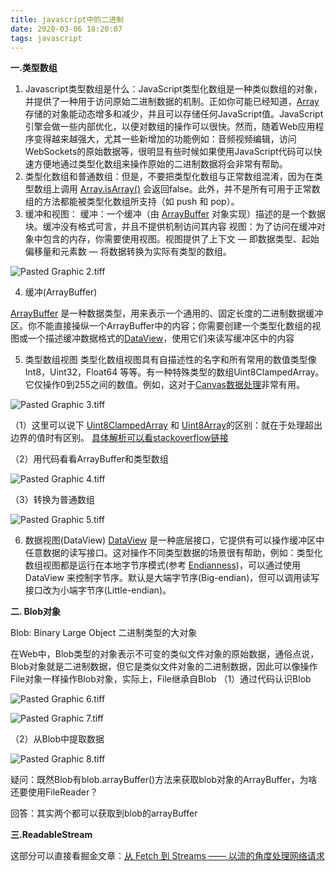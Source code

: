 ```yaml
---
title: javascript中的二进制
date: 2020-03-06 18:20:07
tags: javascript
---
```


**一.类型数组**

1. Javascript类型数组是什么：JavaScript类型化数组是一种类似数组的对象，并提供了一种用于访问原始二进制数据的机制。正如你可能已经知道，[Array](https://developer.mozilla.org/zh-CN/docs/Web/JavaScript/Reference/Array) 存储的对象能动态增多和减少，并且可以存储任何JavaScript值。JavaScript引擎会做一些内部优化，以便对数组的操作可以很快。然而，随着Web应用程序变得越来越强大，尤其一些新增加的功能例如：音频视频编辑，访问WebSockets的原始数据等，很明显有些时候如果使用JavaScript代码可以快速方便地通过类型化数组来操作原始的二进制数据将会非常有帮助。
2. 类型化数组和普通数组：但是，不要把类型化数组与正常数组混淆，因为在类型数组上调用  [Array.isArray()](https://developer.mozilla.org/zh-CN/docs/Web/JavaScript/Reference/Global_Objects/Array/isArray)  会返回false。此外，并不是所有可用于正常数组的方法都能被类型化数组所支持（如 push 和 pop）。
3. 缓冲和视图：
    缓冲：一个缓冲（由 [ArrayBuffer](https://developer.mozilla.org/zh-CN/docs/Web/JavaScript/Reference/Global_Objects/ArrayBuffer) 对象实现）描述的是一个数据块。缓冲没有格式可言，并且不提供机制访问其内容
    视图：为了访问在缓冲对象中包含的内存，你需要使用视图。视图提供了上下文 — 即数据类型、起始偏移量和元素数 — 将数据转换为实际有类型的数组。

![Pasted Graphic 2.tiff](/var/folders/94/rx6xmp9n65d5_h2bj9d6xxbm0000gq/T/abnerworks.Typora/36812DED-9E9D-4189-A3BD-BC8FA5610887/Pasted%20Graphic%202.tiff)

4. 缓冲(ArrayBuffer)

 [ArrayBuffer](https://developer.mozilla.org/zh-CN/docs/Web/JavaScript/Reference/Global_Objects/ArrayBuffer) 是一种数据类型，用来表示一个通用的、固定长度的二进制数据缓冲区。你不能直接操纵一个ArrayBuffer中的内容；你需要创建一个类型化数组的视图或一个描述缓冲数据格式的[DataView](https://developer.mozilla.org/zh-CN/docs/Web/JavaScript/Reference/Global_Objects/DataView)，使用它们来读写缓冲区中的内容

5. 类型数组视图
    类型化数组视图具有自描述性的名字和所有常用的数值类型像Int8，Uint32，Float64 等等。有一种特殊类型的数组Uint8ClampedArray。它仅操作0到255之间的数值。例如，这对于[Canvas数据处理](https://developer.mozilla.org/zh-CN/docs/Web/API/ImageData)非常有用。

![Pasted Graphic 3.tiff](/var/folders/94/rx6xmp9n65d5_h2bj9d6xxbm0000gq/T/abnerworks.Typora/36812DED-9E9D-4189-A3BD-BC8FA5610887/Pasted%20Graphic%203.tiff)

（1）这里可以说下 [Uint8ClampedArray](http://www.javascripture.com/Uint8ClampedArray) 和 [Uint8Array](http://www.javascripture.com/Uint8Array)的区别：就在于处理超出边界的值时有区别。
 [具体解析可以看stackoverflow链接](https://stackoverflow.com/questions/21819870/difference-between-uint8array-and-uint8clampedarray)

（2）用代码看看ArrayBuffer和类型数组

![Pasted Graphic 4.tiff](/var/folders/94/rx6xmp9n65d5_h2bj9d6xxbm0000gq/T/abnerworks.Typora/36812DED-9E9D-4189-A3BD-BC8FA5610887/Pasted%20Graphic%204.tiff)

（3）转换为普通数组

![Pasted Graphic 5.tiff](/var/folders/94/rx6xmp9n65d5_h2bj9d6xxbm0000gq/T/abnerworks.Typora/36812DED-9E9D-4189-A3BD-BC8FA5610887/Pasted%20Graphic%205.tiff)

6. 数据视图(DataView)
    [DataView](https://developer.mozilla.org/zh-CN/docs/Web/JavaScript/Reference/Global_Objects/DataView) 是一种底层接口，它提供有可以操作缓冲区中任意数据的读写接口。这对操作不同类型数据的场景很有帮助，例如：类型化数组视图都是运行在本地字节序模式(参考 [Endianness](https://developer.mozilla.org/zh-CN/docs/Glossary/Endianness))，可以通过使用 DataView 来控制字节序。默认是大端字节序(Big-endian)，但可以调用读写接口改为小端字节序(Little-endian)。

    

**二. Blob对象**

Blob: Binary Large Object 二进制类型的大对象

在Web中，Blob类型的对象表示不可变的类似文件对象的原始数据，通俗点说，Blob对象就是二进制数据，但它是类似文件对象的二进制数据，因此可以像操作File对象一样操作Blob对象，实际上，File继承自Blob
 （1）通过代码认识Blob

![Pasted Graphic 6.tiff](/var/folders/94/rx6xmp9n65d5_h2bj9d6xxbm0000gq/T/abnerworks.Typora/36812DED-9E9D-4189-A3BD-BC8FA5610887/Pasted%20Graphic%206.tiff)

![Pasted Graphic 7.tiff](/var/folders/94/rx6xmp9n65d5_h2bj9d6xxbm0000gq/T/abnerworks.Typora/36812DED-9E9D-4189-A3BD-BC8FA5610887/Pasted%20Graphic%207.tiff)

（2）从Blob中提取数据

![Pasted Graphic 8.tiff](/var/folders/94/rx6xmp9n65d5_h2bj9d6xxbm0000gq/T/abnerworks.Typora/36812DED-9E9D-4189-A3BD-BC8FA5610887/Pasted%20Graphic%208.tiff)

疑问：既然Blob有blob.arrayBuffer()方法来获取blob对象的ArrayBuffer，为啥还要使用FileReader？

回答：其实两个都可以获取到blob的arrayBuffer

**三.ReadableStream**

这部分可以直接看掘金文章：[从 Fetch 到 Streams —— 以流的角度处理网络请求](https://juejin.im/post/5e0013e1f265da33db49b17a)

 